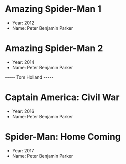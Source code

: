 # Amazing Spider-Man 1

- Year: 2012
- Name: Peter Benjamin Parker

# Amazing Spider-Man 2

- Year: 2014
- Name: Peter Benjamin Parker

----- Tom Holland -----

# Captain America: Civil War

- Year: 2016
- Name: Peter Benjamin Parker

# Spider-Man: Home Coming

- Year: 2017
- Name: Peter Benjamin Parker
